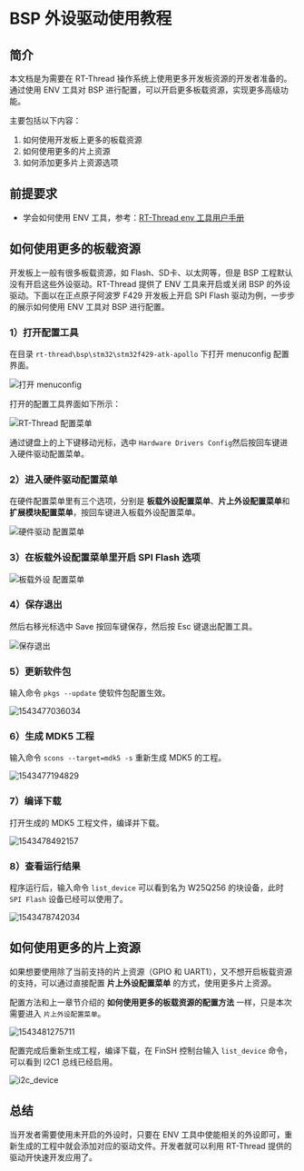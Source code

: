 # BSP 外设驱动使用教程

## 简介

本文档是为需要在 RT-Thread 操作系统上使用更多开发板资源的开发者准备的。通过使用 ENV 工具对 BSP 进行配置，可以开启更多板载资源，实现更多高级功能。

主要包括以下内容：

1. 如何使用开发板上更多的板载资源
2. 如何使用更多的片上资源
3. 如何添加更多片上资源选项

## 前提要求

- 学会如何使用 ENV 工具，参考：[RT-Thread env 工具用户手册](https://www.rt-thread.org/document/site/rtthread-development-guide/rtthread-tool-manual/env/env-user-manual/)

## 如何使用更多的板载资源

开发板上一般有很多板载资源，如 Flash、SD卡、以太网等，但是 BSP 工程默认没有开启这些外设驱动。RT-Thread 提供了 ENV 工具来开启或关闭 BSP 的外设驱动。下面以在正点原子阿波罗 F429 开发板上开启 SPI Flash 驱动为例，一步步的展示如何使用 ENV 工具对 BSP 进行配置。

### 1）打开配置工具

在目录 `rt-thread\bsp\stm32\stm32f429-atk-apollo` 下打开 menuconfig 配置界面。

![打开 menuconfig](figures/menuconfig_apolo.png)

打开的配置工具界面如下所示：

![RT-Thread 配置菜单](figures/config1.png)

通过键盘上的上下键移动光标，选中 `Hardware Drivers Config`然后按回车键进入硬件驱动配置菜单。

### 2）进入硬件驱动配置菜单

在硬件配置菜单里有三个选项，分别是 **板载外设配置菜单**、**片上外设配置菜单**和**扩展模块配置菜单**，按回车键进入板载外设配置菜单。

![硬件驱动 配置菜单](figures/config2.png)

### 3）在板载外设配置菜单里开启 SPI Flash 选项

![板载外设 配置菜单](figures/spi_flash.png)

### 4）保存退出

然后右移光标选中 Save 按回车键保存，然后按 Esc 键退出配置工具。

![保存退出](figures/save.png)

### 5）更新软件包

输入命令 `pkgs --update` 使软件包配置生效。

![1543477036034](figures/update.png)

### 6）生成 MDK5 工程

输入命令 `scons --target=mdk5 -s` 重新生成 MDK5 的工程。

![1543477194829](figures/scons_mdk5.png)

### 7）编译下载

打开生成的 MDK5 工程文件，编译并下载。

![1543478492157](figures/complise.png)

### 8）查看运行结果

程序运行后，输入命令 `list_device` 可以看到名为 W25Q256 的块设备，此时 `SPI Flash` 设备已经可以使用了。

![1543478742034](figures/run_flash.png)

## 如何使用更多的片上资源

如果想要使用除了当前支持的片上资源（GPIO 和 UART1），又不想开启板载资源的支持，可以通过直接配置 **片上外设配置菜单** 的方式，使用更多片上资源。

配置方法和上一章节介绍的 **如何使用更多的板载资源的配置方法** 一样，只是本次需要进入 `片上外设配置菜单`。

![1543481275711](figures/on_chip_config.png)

配置完成后重新生成工程，编译下载，在 FinSH 控制台输入 `list_device` 命令，可以看到 I2C1 总线已经启用。

![i2c_device](figures/i2c_device.png)

## 总结

当开发者需要使用未开启的外设时，只要在 ENV 工具中使能相关的外设即可，重新生成的工程中就会添加对应的驱动文件。开发者就可以利用 RT-Thread 提供的驱动开快速开发应用了。